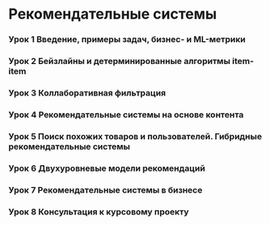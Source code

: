 # Рекомендательные системы

###  Урок 1 Введение, примеры задач, бизнес- и ML-метрики 
###  Урок 2 Бейзлайны и детерминированные алгоритмы item-item
###  Урок 3 Коллаборативная фильтрация
###  Урок 4 Рекомендательные системы на основе контента
###  Урок 5 Поиск похожих товаров и пользователей. Гибридные рекомендательные системы
###  Урок 6 Двухуровневые модели рекомендаций
###  Урок 7 Рекомендательные системы в бизнесе
###  Урок 8 Консультация к курсовому проекту
